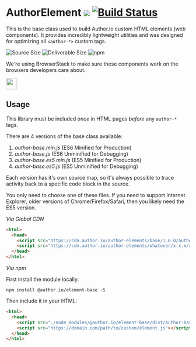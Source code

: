 # AuthorElement [![](https://data.jsdelivr.com/v1/package/npm/@author.io/element-base/badge)](https://www.jsdelivr.com/package/npm/@author.io/element-base?path=dist) [![Build Status](https://travis-ci.org/author-elements/base.svg?branch=master&style=for-the-badge)](https://travis-ci.org/author-elements/base)

This is the base class used to build Author.io custom HTML elements (web components). It provides incredibly lightweight utilities and was designed for optimizing all `<author-*>` custom tags.

![Source Size](https://img.shields.io/github/size/author-elements/base/author-base.js.svg?colorB=%23333333&label=Source&logo=JavaScript&logoColor=%23aaaaaa&style=for-the-badge) ![Deliverable Size](https://img.shields.io/bundlephobia/minzip/@author.io/element-base.svg?colorB=%23333333&label=Minified-Gzipped&logo=JavaScript&style=for-the-badge) ![npm](https://img.shields.io/npm/v/@author.io/element-base.svg?colorB=%23333&label=%40author.io%2Felement-base&logo=npm&style=for-the-badge)

We're using BrowserStack to make sure these components work on the browsers developers care about.

<a href="https://browserstack.com"><img src="https://github.com/author-elements/base/raw/master/browserstack.png" height="30px"/></a>

## Usage

This library must be included _once_ in HTML pages _before_ any `author-*` tags.

There are 4 versions of the base class available:

1. *author-base.min.js* (ES6 Minified for Production)
1. _author-base.js_ (ES6 Unminified for Debugging)
1. *author-base.es5.min.js* (ES5 Minified for Production)
1. _author-base.es5.js_ (ES5 Unminified for Debugging)

Each version has it's own source map, so it's always possible to trace activity back to a specific code block in the source.

You only need to choose one of these files. If you need to support Internet Explorer, older versions of Chrome/Firefox/Safari, then you likely need the ES5 version.

*Via Global CDN*

```html
<html>
  <head>
    <script src="https://cdn.author.io/author-elements/base/1.0.0/author-base.min.js"></script>
    <script src="https://cdn.author.io/author-elements/whatever/x.x.x/author-whatever.min.js"></script>
  </head>
</html>
```

*Via npm*

First install the module locally:

`npm install @author.io/element-base -S`

Then include it in your HTML:

```html
<html>
  <head>
    <script src="./node_modules/@author.io/element-base/dist/author-base.min.js"></script>
    <script src="https://domain.com/path/to/custom/element.js"></script>
  </head>
</html>
```

